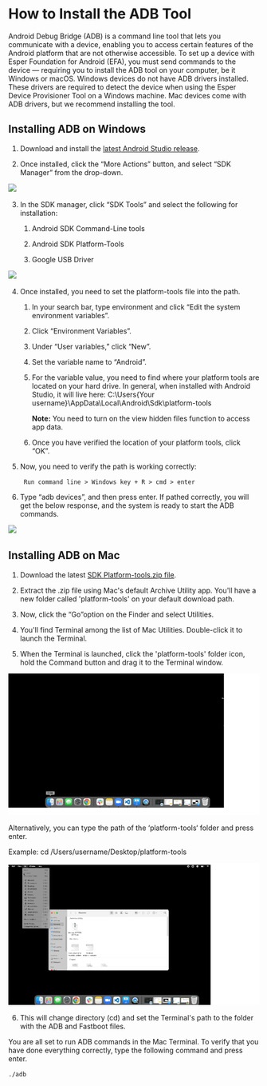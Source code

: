 # How to Install the ADB Tool 


Android Debug Bridge (ADB) is a command line tool that lets you communicate with a device, enabling you to access certain features of the Android platform that are not otherwise accessible. To set up a device with Esper Foundation for Android (EFA), you must send commands to the device — requiring you to install the ADB tool on your computer, be it Windows or macOS. Windows devices do not have ADB drivers installed. These drivers are required to detect the device when using the Esper Device Provisioner Tool on a Windows machine. Mac devices come with ADB drivers, but we recommend installing the tool.

## Installing ADB on Windows 

1.  Download and install the [latest Android Studio release](https://developer.android.com/studio/?gclid=Cj0KCQjwlK-WBhDjARIsAO2sErQ3FhMhdHO-0UKUBK95BreC4H75i8aO59QfJ6YVUe7DxqC2YPVj59gaAo2JEALw_wcB&gclsrc=aw.ds).
    
2.  Once installed, click the “More Actions” button, and select “SDK Manager” from the drop-down.
    

![](https://lh6.googleusercontent.com/U2G_S2nSnWZOdXXyfzPA21la8j94ANrvBO89bD_KNwHkX0O3kfksqRMjbqVt4KPdB_lCsggT1nKjjOBCJ-pk2PCo55dr2zFmZ4UysDsab7xwYwFdKOWhKdqLumTve-SGRqcaeSkY4plWQ7SVaZyFSaI)

3.  In the SDK manager, click “SDK Tools” and select the following for installation:
    

    1.  Android SDK Command-Line tools
    
    2.  Android SDK Platform-Tools
    
    3.  Google USB Driver
    

![](https://lh4.googleusercontent.com/mRCWBGMG7Z3dAer04nbLqn24wSqZbKZ067rGq9yf3O7HjSo32bIllgmKoHPgrMq31qanZsKMSPgK_mhDcZ9xIRo6FoSqeWe7D_jdGPwHgsDSB_9odiMC5asQ9MTRxyNTu3O-iqD4hpC7d84lv3P_K7s)

4.  Once installed, you need to set the platform-tools file into the path.
    

    1.  In your search bar, type environment and click “Edit the system environment variables”.
    
    2.  Click “Environment Variables”.
    
    3.  Under “User variables,” click “New”.
    
    4.  Set the variable name to “Android”.
    
    5.  For the variable value, you need to find where your platform tools are located on your hard drive. In general, when installed with Android Studio, it will live here: C:\Users\{Your username}\AppData\Local\Android\Sdk\platform-tools
    

        **Note:** You need to turn on the view hidden files function to access app data.

    6.  Once you have verified the location of your platform tools, click “OK”.
    

5.  Now, you need to verify the path is working correctly:
    

         Run command line > Windows key + R > cmd > enter

6.  Type “adb devices”, and then press enter. If pathed correctly, you will get the below response, and the system is ready to start the ADB commands.
    

![](https://lh5.googleusercontent.com/-OyeeLECUvT420zMBi4vnwflIXCZZNSANlAygP20w2VwiG9ybjmYGpKBTgGE0t5o081U6MR8doYZfzjBsn4TkmZObLcLZAe4g-xewa2JBiSjhu1TARO5V6jtMjf6xfVx12cT9I1qhNhwm4-6jcHXpxY)


## Installing ADB on Mac

1.  Download the latest [SDK Platform-tools.zip file](https://dl.google.com/android/repository/platform-tools-latest-darwin.zip).
    
2.  Extract the .zip file using Mac's default Archive Utility app. You'll have a new folder called 'platform-tools' on your default download path.
    
3.  Now, click the “Go”option on the Finder and select Utilities.
    
4.  You'll find Terminal among the list of Mac Utilities. Double-click it to launch the Terminal.
  

5.  When the Terminal is launched, click the 'platform-tools' folder icon, hold the Command button and drag it to the Terminal window.

![gif for dragging the folder](./images/adb/ADBInstall.gif)
    

Alternatively, you can type the path of the ‘platform-tools‘ folder and press enter.

Example: cd /Users/username/Desktop/platform-tools

![gif for dragging the folder](./images/adb/ADBMethod2.gif)

6.  This will change directory (cd) and set the Terminal's path to the folder with the ADB and Fastboot files.
    

You are all set to run ADB commands in the Mac Terminal. To verify that you have done everything correctly, type the following command and press enter.

```
./adb
```